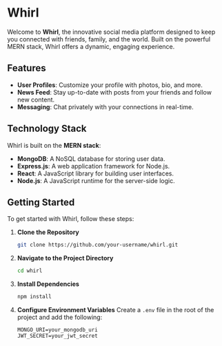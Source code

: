 # Whirl

Welcome to **Whirl**, the innovative social media platform designed to keep you connected with friends, family, and the world. Built on the powerful MERN stack, Whirl offers a dynamic, engaging experience.

## Features

- **User Profiles**: Customize your profile with photos, bio, and more.
- **News Feed**: Stay up-to-date with posts from your friends and follow new content.
- **Messaging**: Chat privately with your connections in real-time.
  
## Technology Stack

Whirl is built on the **MERN stack**:
- **MongoDB**: A NoSQL database for storing user data.
- **Express.js**: A web application framework for Node.js.
- **React**: A JavaScript library for building user interfaces.
- **Node.js**: A JavaScript runtime for the server-side logic.

## Getting Started

To get started with Whirl, follow these steps:

1. **Clone the Repository**
    ```sh
    git clone https://github.com/your-username/whirl.git
    ```

2. **Navigate to the Project Directory**
    ```sh
    cd whirl
    ```

3. **Install Dependencies**
    ```sh
    npm install
    ```

4. **Configure Environment Variables**
   Create a `.env` file in the root of the project and add the following:
   ```plaintext
   MONGO_URI=your_mongodb_uri
   JWT_SECRET=your_jwt_secret
